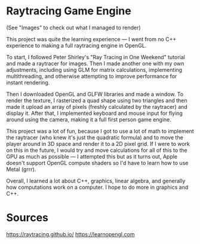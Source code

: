 # Raytracing Game Engine

(See "Images" to check out what I managed to render)

This project was quite the learning experience — I went from no C++ experience to making a full raytracing engine in OpenGL.

To start, I followed Peter Shirley's "Ray Tracing in One Weekend" tutorial and made a raytracer for images. Then I made another one with my own adjustments, including using GLM for matrix calculations, implementing multithreading, and otherwise attempting to improve performance for instant rendering.

Then I downloaded OpenGL and GLFW libraries and made a window. To render the texture, I rasterized a quad shape using two triangles and then made it upload an array of pixels (freshly calculated by the raytracer) and display it. After that, I implemented keyboard and mouse input for flying around using the camera, making it a full first person game engine.

This project was a lot of fun, because I got to use a lot of math to implement the raytracer (who knew it's just the quadratic formula) and to move the player around in 3D space and render it to a 2D pixel grid. If I were to work on this in the future, I would try and move calculations for all of this to the GPU as much as possible — I attempted this but as it turns out, Apple doesn't support OpenGL compute shaders so I'd have to learn how to use Metal (grrr). 

Overall, I learned a lot about C++, graphics, linear algebra, and generally how computations work on a computer. I hope to do more in graphics and C++.

# Sources
https://raytracing.github.io/
https://learnopengl.com

